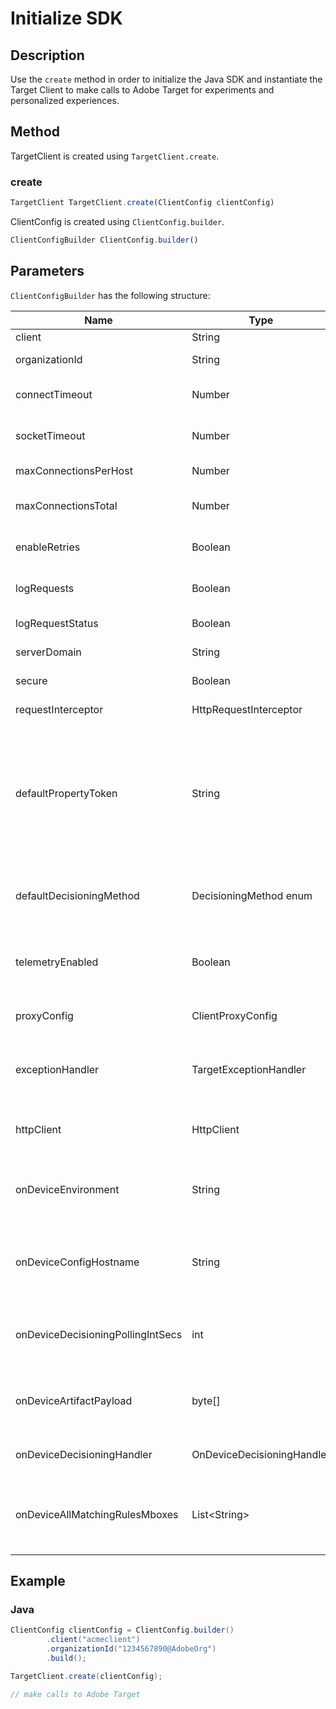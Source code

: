 # Initialize SDK

## Description

Use the `create` method in order to initialize the Java SDK and instantiate the Target Client to make calls to Adobe Target for experiments and personalized experiences.

## Method

TargetClient is created using `TargetClient.create`.

<CodeBlock slots="heading, code" repeat="1" languages="Java" />

### create

```javascript
TargetClient TargetClient.create(ClientConfig clientConfig)
```

ClientConfig is created using `ClientConfig.builder`.

```javascript
ClientConfigBuilder ClientConfig.builder()
```

## Parameters

`ClientConfigBuilder` has the following structure:

|Name|Type|Required|Default|Description|
| --- | --- | --- | --- | --- |
|client|String|Yes|None|Target Client Id|
|organizationId|String|Yes|None|Experience Cloud Organization ID|
|connectTimeout|Number|No|10000|Connection timeout for all requests in milliseconds|
|socketTimeout|Number|No|10000|Socket timeout for all requests in milliseconds|
|maxConnectionsPerHost|Number|No|100|Max Connections per Target host|
|maxConnectionsTotal|Number|No|200|Max Connections including all Target hosts|
|enableRetries|Boolean|No|true|Automatic retries for socket timeouts (max 4)|
|logRequests|Boolean|No|false|Log Target requests and responses in debug|
|logRequestStatus|Boolean|No|false|Log Target response time, status, and URL|
|serverDomain|String|No|*client*.tt.omtrdc.net|Overrides default hostname|
|secure|Boolean|No|true|Unset to enforce HTTP scheme|
|requestInterceptor|HttpRequestInterceptor|No|Null|Add custom request Interceptor|
|defaultPropertyToken|String|No|None|Sets the default property token for every `getOffers` call. **For on-device decisioning**, the SDK will only download the artifact that contains the qualified activities for the property token set in `defaultPropertyToken`|
|defaultDecisioningMethod|DecisioningMethod enum|No|SERVER_SIDE|Must be set to ON_DEVICE or HYBRID to enable on-device decisioning|
|telemetryEnabled|Boolean|No|true|Allows customers to opt out of additional data collection during requests to Target servers|
|proxyConfig|ClientProxyConfig|No|None|Allows the client to provide their own proxy details|
|exceptionHandler|TargetExceptionHandler|No|None|Can be used to implement custom exception handling during rule processing|
|httpClient|HttpClient|No|None|Allows users to replace the Target HTTP client with a custom HTTP Client|
|onDeviceEnvironment|String|No|production|Can be used to specify a different on-device environment, such as staging|
|onDeviceConfigHostname|String|No|`assets.adobetarget.com`|Can be used to specify a different host to use to download the on-device decisioning artifact file|
|onDeviceDecisioningPollingIntSecs|int|No|300 (5 minutes)|Number of seconds between fetches of the on-device decisioning artifact file|
|onDeviceArtifactPayload|byte[]|No|None|Provides on-device decisioning with previous artifact payload to allow immediate execution|
|onDeviceDecisioningHandler|OnDeviceDecisioningHandler|No|None|Registers callbacks for on-device decisioning events|
|onDeviceAllMatchingRulesMboxes|List\<String\>|No|None|Allows users to specify mboxes for which all matching rule content will be returned during on-device decisioning|

## Example

<CodeBlock slots="heading, code" repeat="1" languages="Java" />

### Java

```java
ClientConfig clientConfig = ClientConfig.builder()
        .client("acmeclient")
        .organizationId("1234567890@AdobeOrg")
        .build();

TargetClient.create(clientConfig);

// make calls to Adobe Target
```
